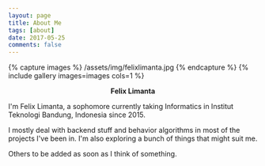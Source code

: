 ```yaml
---
layout: page
title: About Me
tags: [about]
date: 2017-05-25
comments: false
---
```

    
{% capture images %}
	/assets/img/felixlimanta.jpg
{% endcapture %}
{% include gallery images=images cols=1 %}
	
<center><b>Felix Limanta</b></center>

I'm Felix Limanta, a sophomore currently taking Informatics in Institut Teknologi Bandung, Indonesia since 2015.

I mostly deal with backend stuff and behavior algorithms in most of the projects I've been in. I'm also exploring a bunch of things that might suit me.

Others to be added as soon as I think of something.